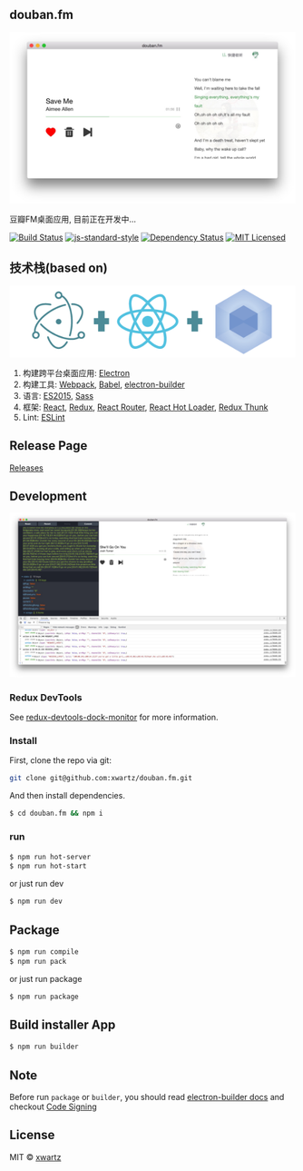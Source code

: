 ## douban.fm
![screen](./screen.png)

豆瓣FM桌面应用, 目前正在开发中...

[![Build Status](https://travis-ci.org/xwartz/douban.fm.svg?branch=master)](https://travis-ci.org/xwartz/douban.fm)
[![js-standard-style](https://img.shields.io/badge/code%20style-standard-brightgreen.svg?style=flat)](http://standardjs.com/)
[![Dependency Status](https://david-dm.org/xwartz/douban.fm.svg?style=flat-square)](https://david-dm.org/xwartz/douban.fm)
[![MIT Licensed](https://img.shields.io/badge/License-MIT-blue.svg?style=flat)](https://opensource.org/licenses/MIT)

## 技术栈(based on)

![based on](./erb-logo.png)

1. 构建跨平台桌面应用: [Electron](http://electron.atom.io/)
2. 构建工具: [Webpack](http://webpack.github.io/docs/),
[Babel](https://babeljs.io), 
[electron-builder](https://github.com/electron-userland/electron-builder)
3. 语言: [ES2015](https://babeljs.io/docs/learn-es2015/), [Sass](http://sass-lang.com/)
4. 框架: [React](https://facebook.github.io/react/), [Redux](https://github.com/reactjs/redux),
[React Router](https://github.com/reactjs/react-router),
[React Hot Loader](https://github.com/gaearon/react-hot-loader),
[Redux Thunk](https://github.com/gaearon/redux-thunk)
5. Lint: [ESLint](http://eslint.org/)

## Release Page
[Releases](https://github.com/xwartz/douban.fm/releases)

## Development

![based on](./dev.png)

### Redux DevTools
See [redux-devtools-dock-monitor](https://github.com/gaearon/redux-devtools-dock-monitor) for more information.

### Install

First, clone the repo via git:

```bash
git clone git@github.com:xwartz/douban.fm.git
```

And then install dependencies.

```bash
$ cd douban.fm && npm i
```

### run

```bash
$ npm run hot-server
$ npm run hot-start
```

or just run dev

```bash
$ npm run dev
```

## Package

```bash
$ npm run compile
$ npm run pack
```

or just run package

```bash
$ npm run package
```

## Build installer App

```bash
$ npm run builder
```

## Note
Before run `package` or `builder`, you should read [electron-builder docs](https://github.com/electron-userland/electron-builder#readme) and checkout [Code Signing](https://github.com/electron-userland/electron-builder#code-signing)


## License
MIT © [xwartz](https://github.com/xwartz)
